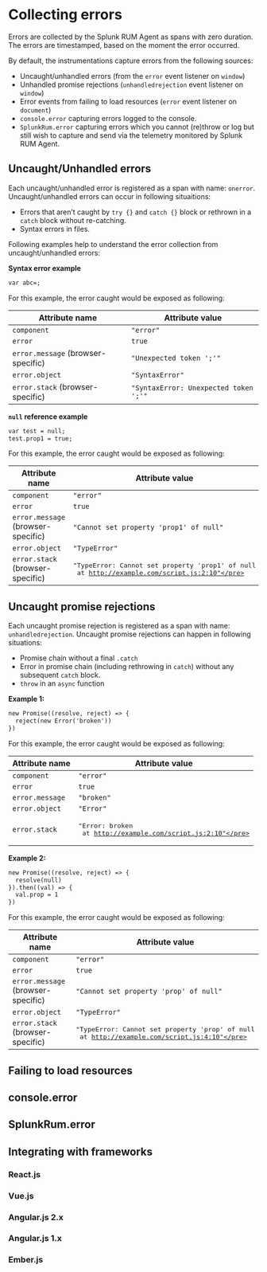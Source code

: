 # Collecting errors

Errors are collected by the Splunk RUM Agent as spans with zero duration. The errors are timestamped, based on the moment the error occurred.

By default, the instrumentations capture errors from the following sources:

- Uncaught/unhandled errors (from the `error` event listener on `window`)
- Unhandled promise rejections (`unhandledrejection` event listener on `window`)
- Error events from failing to load resources (`error` event listener on `document`)
- `console.error` capturing errors logged to the console. 
- `SplunkRum.error` capturing errors which you cannot (re)throw or log but still wish to capture and send via the telemetry monitored by Splunk RUM Agent.

## Uncaught/Unhandled errors

Each uncaught/unhandled error is registered as a span with name: `onerror`. Uncaught/unhandled errors can occur in following situaitions:

- Errors that aren’t caught by `try {}` and `catch {}` block or rethrown in a `catch` block without re-catching.
- Syntax errors in files.

Following examples help to understand the error collection from uncaught/unhandled errors:

**Syntax error example**
```html
var abc=;
```

For this example, the error caught would be exposed as following:

|Attribute name|Attribute value|
|---|---|
|`component`|`"error"`|
|`error`|`true`|
|`error.message` (browser-specific)|`"Unexpected token ';'"`|
|`error.object`|`"SyntaxError"`|
|`error.stack` (browser-specific)|`"SyntaxError: Unexpected token ';'"`|

**`null` reference example**

```html
var test = null;
test.prop1 = true;
```

For this example, the error caught would be exposed as following:

|Attribute name|Attribute value|
|---|---|
|`component`|`"error"`|
|`error`|`true`|
|`error.message` (browser-specific)|`"Cannot set property 'prop1' of null"`|
|`error.object`|`"TypeError"`|
|`error.stack` (browser-specific)|<pre>"TypeError: Cannot set property 'prop1' of null<br>   at http://example.com/script.js:2:10"</pre>|

## Uncaught promise rejections

Each uncaught promise rejection is registered as a span with name: `unhandledrejection`. Uncaught promise rejections can happen in following situations:

- Promise chain without a final `.catch`
- Error in promise chain (including rethrowing in `catch`) without any subsequent `catch` block.
- `throw` in an `async` function

**Example 1:**

```html
new Promise((resolve, reject) => {
  reject(new Error('broken'))
})
```

For this example, the error caught would be exposed as following:

|Attribute name|Attribute value|
|---|---|
|`component`|`"error"`|
|`error`|`true`|
|`error.message`|`"broken"`|
|`error.object`|`"Error"`|
|`error.stack`|<pre>"Error: broken<br>   at http://example.com/script.js:2:10"</pre>|

**Example 2:**

```html
new Promise((resolve, reject) => {
  resolve(null)
}).then((val) => {
  val.prop = 1
})
```

For this example, the error caught would be exposed as following:

|Attribute name|Attribute value|
|---|---|
|`component`|`"error"`|
|`error`|`true`|
|`error.message` (browser-specific)|`"Cannot set property 'prop' of null"`|
|`error.object`|`"TypeError"`|
|`error.stack` (browser-specific)|<pre>"TypeError: Cannot set property 'prop' of null<br>   at http://example.com/script.js:4:10"</pre>|

## Failing to load resources

## console.error

## SplunkRum.error

## Integrating with frameworks

### React.js

### Vue.js

### Angular.js 2.x

### Angular.js 1.x

### Ember.js
